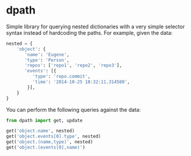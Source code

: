 dpath
=====

Simple library for querying nested dictionaries with a
very simple selector syntax instead of hardcoding the
paths. For example, given the data:

```python
nested = {
    'object': {
       'name': 'Eugene',
       'type': 'Person',
       'repos': ['repo1', 'repo2', 'repo3'],
       'events': [{
          'type': 'repo.commit',
          'time': '2014-10-25 18:32:11.314580',
        }],
    }
}
```

You can perform the following queries against the data:

```python
from dpath import get, update

get('object.name', nested)
get('object.events[0].type', nested)
get('object.(name,type)', nested)
get('object.(events[0],name)')
```
